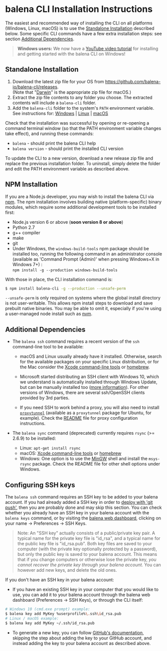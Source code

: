 # balena CLI Installation Instructions

The easiest and recommended way of installing the CLI on all platforms (Windows, Linux, macOS) is
to use the [Standalone Installation](#standalone-installation) described below. Some specific CLI
commands have a few extra installation steps: see section [Additional Dependencies](#additional-dependencies).

> **Windows users:** We now have a [YouTube video tutorial](https://www.youtube.com/watch?v=dzb2mvRf_Ag)
for installing and getting started with the balena CLI on Windows!

## Standalone Installation

1. Download the latest zip file for your OS from https://github.com/balena-io/balena-cli/releases.  
   (Note that "[Darwin](https://en.wikipedia.org/wiki/Darwin_(operating_system))" is the
   appropriate zip file for macOS.)
2. Extract the zip file contents to any folder you choose. The extracted contents will include a
   `balena-cli` folder.
3. Add the `balena-cli` folder to the system's `PATH` environment variable. See instructions for:
   [Windows](https://www.computerhope.com/issues/ch000549.htm) |
   [Linux](https://stackoverflow.com/questions/14637979/how-to-permanently-set-path-on-linux-unix) |
   [macOS](https://www.architectryan.com/2012/10/02/add-to-the-path-on-mac-os-x-mountain-lion/#.Uydjga1dXDg)

Check that the installation was successful by opening or re-opening a command terminal window
(so that the PATH environment variable changes take effect), and running these commands:

* `balena` - should print the balena CLI help
* `balena version` - should print the installed CLI version

To update the CLI to a new version, download a new release zip file and replace the previous
installation folder. To uninstall, simply delete the folder and edit the PATH environment variable
as described above.

## NPM Installation

If you are a Node.js developer, you may wish to install the balena CLI via [npm](https://www.npmjs.com).
The npm installation involves building native (platform-specific) binary modules, which require
some additional development tools to be installed first:

* Node.js version 6 or above (**soon version 8 or above**)
* Python 2.7
* g++ compiler
* make
* git
* Under Windows, the `windows-build-tools` npm package should be installed too, running the
  following command in an administrator console (available as 'Command Prompt (Admin)' when
  pressing Windows+X in Windows 7+) :  
  `npm install -g --production windows-build-tools`

With those in place, the CLI installation command is:

```sh
$ npm install balena-cli -g --production --unsafe-perm
```

`--unsafe-perm` is only required on systems where the global install directory is not user-writable.
This allows npm install steps to download and save prebuilt native binaries. You may be able to omit it,
especially if you're using a user-managed node install such as [nvm](https://github.com/creationix/nvm).

## Additional Dependencies

* The `balena ssh` command requires a recent version of the `ssh` command-line tool to be available:
  * macOS and Linux usually already have it installed. Otherwise, search for the available packages
    on your specific Linux distribution, or for the Mac consider the [Xcode command-line
    tools](https://developer.apple.com/xcode/features/) or [homebrew](https://brew.sh/).

  * Microsoft started distributing an SSH client with Windows 10, which we understand is
    automatically installed through Windows Update, but can be manually installed too
    ([more information](https://docs.microsoft.com/en-us/windows-server/administration/openssh/openssh_install_firstuse)).
    For other versions of Windows, there are several ssh/OpenSSH clients provided by 3rd parties.

  * If you need SSH to work behind a proxy, you will also need to install
    [`proxytunnel`](http://proxytunnel.sourceforge.net/) (available as a `proxytunnel` package
    for Ubuntu, for example).
    Check the [README](https://github.com/balena-io/balena-cli/blob/master/README.md) file
    for proxy configuration instructions.

* The `balena sync` command (deprecated) currently requires `rsync` (>= 2.6.9) to be installed:
  * Linux: `apt-get install rsync`
  * macOS: [Xcode command-line tools](https://developer.apple.com/xcode/features/) or [homebrew](https://brew.sh/)
  * Windows: One option is to use the [MinGW](http://www.mingw.org) shell and install the
    `msys-rsync` package. Check the README file for other shell options under Windows.

## Configuring SSH keys

The `balena ssh` command requires an SSH key to be added to your balena account. If you had
already added a SSH key in order to [deploy with 'git push'](https://www.balena.io/docs/learn/getting-started/raspberrypi3/nodejs/#adding-an-ssh-key),
then you are probably done and may skip this section. You can check whether you already have
an SSH key in your balena account with the `balena keys` command, or by visiting the
[balena web dashboard](https://dashboard.balena-cloud.com/), clicking on your name -> Preferences
-> SSH Keys.

> Note: An "SSH key" actually consists of a public/private key pair. A typical name for the private
> key file is "id_rsa", and a typical name for the public key file is "id_rsa.pub". Both key files
> are saved to your computer (with the private key optionally protected by a password), but only
> the public key is saved to your balena account. This means that if you change computers or
> otherwise lose the private key, _you cannot recover the private key through your balena account._
> You can however add new keys, and delete the old ones.

If you don't have an SSH key in your balena account:

* If you have an existing SSH key in your computer that you would like to use, you can add it
  to your balena account through the balena web dashboard (Preferences -> SSH Keys), or through
  the CLI itself:

```bash
# Windows 10 (cmd.exe prompt) example:
$ balena key add MyKey %userprofile%\.ssh\id_rsa.pub
# Linux / macOS example:
$ balena key add MyKey ~/.ssh/id_rsa.pub
```

* To generate a new key, you can follow [GitHub's documentation](https://help.github.com/en/articles/generating-a-new-ssh-key-and-adding-it-to-the-ssh-agent),
  skipping the step about adding the key to your GitHub account, and instead adding the key to
  your balena account as described above.
